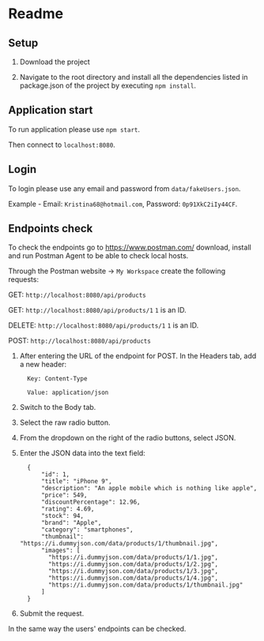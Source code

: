 # Readme

## Setup  

1. Download the project

2. Navigate to the root directory and install all the dependencies
   listed in package.json of the project by executing `npm install`.

## Application start

To run application please use `npm start`.

Then connect to `localhost:8080`.

## Login

To login please use any email and password from `data/fakeUsers.json`.

Example - Email: `Kristina68@hotmail.com`, Password: `0p91XkC2iIy44CF`.

## Endpoints check

To check the endpoints go to https://www.postman.com/ download, install and run Postman Agent to be able to check local hosts.

Through the Postman website -> `My Workspace` create the following requests:

GET: `http://localhost:8080/api/products`

GET: `http://localhost:8080/api/products/1`  `1` is an ID.

DELETE: `http://localhost:8080/api/products/1`  `1` is an ID.

POST: `http://localhost:8080/api/products` 

1. After entering the URL of the endpoint for POST. In the Headers tab, add a new header:

         Key: Content-Type
         
         Value: application/json

2. Switch to the Body tab.

3. Select the raw radio button.

4. From the dropdown on the right of the radio buttons, select JSON.

5. Enter the JSON data into the text field:
   
         {
             "id": 1,
             "title": "iPhone 9",
             "description": "An apple mobile which is nothing like apple",
             "price": 549,
             "discountPercentage": 12.96,
             "rating": 4.69,
             "stock": 94,
             "brand": "Apple",
             "category": "smartphones",
             "thumbnail": "https://i.dummyjson.com/data/products/1/thumbnail.jpg",
             "images": [
               "https://i.dummyjson.com/data/products/1/1.jpg",
               "https://i.dummyjson.com/data/products/1/2.jpg",
               "https://i.dummyjson.com/data/products/1/3.jpg",
               "https://i.dummyjson.com/data/products/1/4.jpg",
               "https://i.dummyjson.com/data/products/1/thumbnail.jpg"
             ]
         }
6. Submit the request.


In the same way the users' endpoints can be checked.


